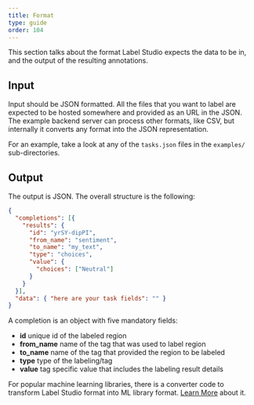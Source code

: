 ```yaml
---
title: Format
type: guide
order: 104
---
```


This section talks about the format Label Studio expects the data to be in, and the output of the resulting annotations.

## Input

Input should be JSON formatted. All the files that you want to label are expected to be hosted somewhere and provided as an URL in the JSON. The example backend server can process other formats, like CSV, but internally it converts any format into the JSON representation.

For an example, take a look at any of the `tasks.json` files in the `examples/` sub-directories.

## Output

The output is JSON. The overall structure is the following:

```json
{
  "completions": [{ 
    "results": {
      "id": "yrSY-dipPI",
      "from_name": "sentiment",
      "to_name": "my_text",
      "type": "choices",
      "value": {
        "choices": ["Neutral"]
      }
    }
  }],
  "data": { "here are your task fields": "" }
}
```

A completion is an object with five mandatory fields:

- **id** unique id of the labeled region
- **from_name** name of the tag that was used to label region
- **to_name** name of the tag that provided the region to be labeled
- **type** type of the labeling/tag
- **value** tag specific value that includes the labeling result details

For popular machine learning libraries, there is a converter code to transform Label Studio format into ML library format. [Learn More](/guide/converters.html)  about it.
